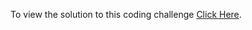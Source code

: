 To view the solution to this coding challenge [Click Here](https://github.com/softwareshean/protatonna/player.jsx).
